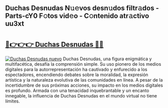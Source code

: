 ## Duchas Desnudas N𝚞𝚎vos desn𝚞dos filtr𝚊dos - Parts-cY0 F𝚘tos vid𝚎o - C𝚘ntenido atr𝚊ctivo uu3xt

# <h2><a href="http://mbb0z0.tromn.icu/?c=Duchas+Desnudas">🔗👉👉👉 Duchas Desnudas 🔗🔗</a></h2>

[![Duchas Desnudas nuevo](https://i.imgur.com/pEAQMta.gif)](http://mbb0z0.tromn.icu/?c=Duchas+Desnudas)
Duchas Desnudas, una figura enigmática y multifacética, desafía la comprensión simple. Su uso pionero de los medios digitales para la autorrepresentación ha cautivado y enfurecido a los espectadores, encendiendo debates sobre la moralidad, la expresión artística y la naturaleza evolutiva de las comunidades en línea. A pesar de la incertidumbre de sus próximas acciones, su impacto en los medios digitales es profundo. Armada con una tenacidad inquebrantable y un encanto innegable, la influencia de Duchas Desnudas en el mundo virtual no tiene límites.
